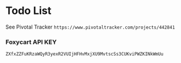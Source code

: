 # Todo List

See Pivotal Tracker
`https://www.pivotaltracker.com/projects/442841`

### Foxycart API KEY
`ZXfxZZFuKRzaWQyR3yexR2VUIjHFHvMxjXU9MvtscSs3CUKviPWZKINkWmUu`